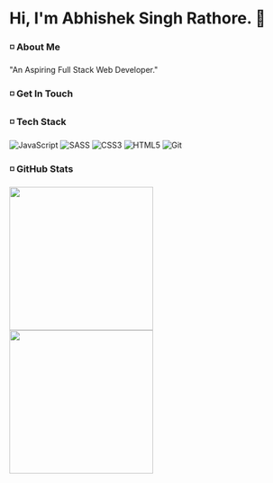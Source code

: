 # Hi, I'm __Abhishek Singh Rathore__. 👋

### :white_medium_small_square: About Me
"An Aspiring Full Stack Web Developer."

### :white_medium_small_square: Get In Touch
<!-- <nav>
    <a href="https://www.linkedin.com" target="blank">
    <img align="left" src="https://image.flaticon.com/icons/svg/174/174857.svg" width="25px" />
       <a href="https://twitter.com">
    <img align="left" src="http://i.imgur.com/tXSoThF.png" width="32px"  />
          <a href="https://codewars.com">
    <img align="left" src="https://image.flaticon.com/icons/svg/733/733579.svg" width="32px"  />
</nav>
<br> -->
         
###  :white_medium_small_square: Tech Stack
<p> 
<img alt="JavaScript" src="https://img.shields.io/badge/javascript-%23323330.svg?style=for-the-badge&logo=javascript&logoColor=%23F7DF1E"/>
<img alt="SASS" src="https://img.shields.io/badge/SCSS-hotpink.svg?style=for-the-badge&logo=SASS&logoColor=white"/>
   <img alt="CSS3" src="https://img.shields.io/badge/css3-%231572B6.svg?style=for-the-badge&logo=css3&logoColor=white"/>
 <img alt="HTML5" src="https://img.shields.io/badge/html5-%23E34F26.svg?style=for-the-badge&logo=html5&logoColor=white"/>
<img alt="Git" src="https://img.shields.io/badge/git-%23F05033.svg?style=for-the-badge&logo=git&logoColor=white"/>
</p>
         
### :white_medium_small_square: GitHub Stats
<p>
  <img src="https://github-readme-stats.vercel.app/api?username=abhishek-s-rathore&show_icons=true&theme=radical" height="255px"/> 
  <img src="https://github-readme-stats.vercel.app/api/top-langs/?username=abhishek-s-rathore&theme=tokyonight" height="255px"/>
</p>

<!--
- 🔭 I’m currently working on Advanced JavaScript
- 🌱 I’m currently learning ...
- 👯 I’m looking to collaborate on ...
- 🤔 I’m looking for help with ...
- 💬 Ask me about ...
- 📫 How to reach me: ...
- 😄 Pronouns: ...
- ⚡ Fun fact: ...
-->
